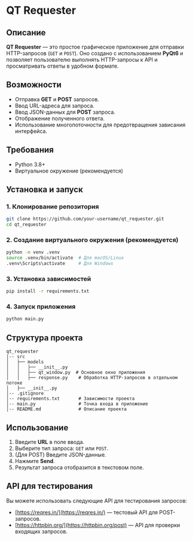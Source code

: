 # QT Requester

## Описание
**QT Requester** — это простое графическое приложение для отправки HTTP-запросов (`GET` и `POST`). Оно создано с использованием **PyQt6** и позволяет пользователю выполнять HTTP-запросы к API и просматривать ответы в удобном формате.

## Возможности
- Отправка **GET** и **POST** запросов.
- Ввод URL-адреса для запроса.
- Ввод JSON-данных для **POST** запроса.
- Отображение полученного ответа.
- Использование многопоточности для предотвращения зависания интерфейса.

## Требования
- Python 3.8+
- Виртуальное окружение (рекомендуется)

## Установка и запуск
### 1. Клонирование репозитория
```sh
git clone https://github.com/your-username/qt_requester.git
cd qt_requester
```

### 2. Создание виртуального окружения (рекомендуется)
```sh
python -m venv .venv
source .venv/bin/activate  # Для macOS/Linux
.venv\Scripts\activate     # Для Windows
```

### 3. Установка зависимостей
```sh
pip install -r requirements.txt
```

### 4. Запуск приложения
```sh
python main.py
```

## Структура проекта
```
qt_requester
│-- src
│   ├── models
│   │   ├── __init__.py
│   │   ├── qt_window.py  # Основное окно приложения
│   │   ├── response.py    # Обработка HTTP-запросов в отдельном потоке
│   ├── __init__.py
│-- .gitignore
│-- requirements.txt       # Зависимости проекта
│-- main.py                # Точка входа в приложение
│-- README.md              # Описание проекта
```

## Использование
1. Введите **URL** в поле ввода.
2. Выберите тип запроса: `GET` или `POST`.
3. (Для POST) Введите JSON-данные.
4. Нажмите **Send**.
5. Результат запроса отобразится в текстовом поле.

## API для тестирования
Вы можете использовать следующие API для тестирования запросов:
- [https://reqres.in/](https://reqres.in/) — тестовый API для POST-запросов.
- [https://httpbin.org/](https://httpbin.org/post) — API для проверки входящих запросов.
